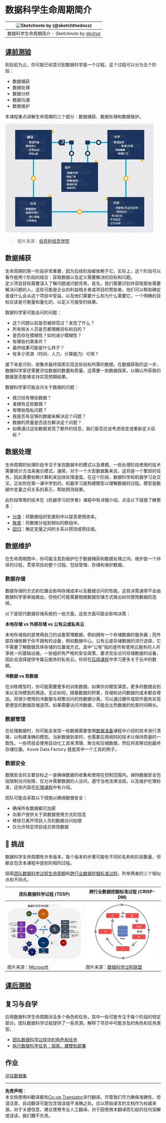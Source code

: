 <!--
CO_OP_TRANSLATOR_METADATA:
{
  "original_hash": "79ca8a5a3135e94d2d43f56ba62d5205",
  "translation_date": "2025-09-04T12:20:28+00:00",
  "source_file": "4-Data-Science-Lifecycle/14-Introduction/README.md",
  "language_code": "zh"
}
-->
# 数据科学生命周期简介

|![ Sketchnote by [(@sketchthedocs)](https://sketchthedocs.dev) ](../../sketchnotes/14-DataScience-Lifecycle.png)|
|:---:|
| 数据科学生命周期简介 - _Sketchnote by [@nitya](https://twitter.com/nitya)_ |

## [课前测验](https://red-water-0103e7a0f.azurestaticapps.net/quiz/26)

到目前为止，你可能已经意识到数据科学是一个过程。这个过程可以分为五个阶段：

- 数据捕获
- 数据处理
- 数据分析
- 数据沟通
- 数据维护

本课程重点讲解生命周期的三个部分：数据捕获、数据处理和数据维护。

![数据科学生命周期图示](../../../../translated_images/data-science-lifecycle.a1e362637503c4fb0cd5e859d7552edcdb4aa629a279727008baa121f2d33f32.zh.jpg)
> 图片来源：[伯克利信息学院](https://ischoolonline.berkeley.edu/data-science/what-is-data-science/)

## 数据捕获

生命周期的第一阶段非常重要，因为后续阶段都依赖于它。实际上，这个阶段可以看作是两个阶段的结合：获取数据以及定义需要解决的目标和问题。  
定义项目目标需要深入了解问题或问题背景。首先，我们需要识别并获取那些需要解决问题的人。这些可能是企业的利益相关者或项目的赞助者，他们可以帮助确定谁或什么会从这个项目中受益，以及他们需要什么和为什么需要它。一个明确的目标应该是可衡量和量化的，以定义可接受的结果。

数据科学家可能会问的问题：
- 这个问题以前是否被研究过？发现了什么？
- 所有相关人员是否都理解目标和目的？
- 是否存在模糊性？如何减少模糊性？
- 有哪些约束条件？
- 最终结果可能是什么样子？
- 有多少资源（时间、人力、计算能力）可用？

接下来是识别、收集并最终探索实现这些目标所需的数据。在数据获取的这一步，数据科学家还需要评估数据的数量和质量。这需要一些数据探索，以确认所获取的数据是否能够支持实现预期结果。

数据科学家可能会问关于数据的问题：
- 我已经有哪些数据？
- 谁拥有这些数据？
- 有哪些隐私问题？
- 我是否有足够的数据来解决这个问题？
- 数据的质量是否适合解决这个问题？
- 如果通过这些数据发现了额外的信息，我们是否应该考虑改变或重新定义目标？

## 数据处理

生命周期的处理阶段专注于发现数据中的模式以及建模。一些处理阶段使用的技术需要统计方法来揭示模式。通常，对于一个大型数据集来说，这将是一个繁琐的任务，因此需要依赖计算机来加快处理速度。在这个阶段，数据科学和机器学习会交叉。正如你在第一课中学到的，机器学习是构建模型以理解数据的过程。模型是数据中变量之间关系的表示，帮助预测结果。

此阶段常用的技术在《机器学习初学者》课程中有详细介绍。点击以下链接了解更多：

- [分类](https://github.com/microsoft/ML-For-Beginners/tree/main/4-Classification)：将数据组织到类别中以提高使用效率。
- [聚类](https://github.com/microsoft/ML-For-Beginners/tree/main/5-Clustering)：将数据分组到相似的群组中。
- [回归](https://github.com/microsoft/ML-For-Beginners/tree/main/2-Regression)：确定变量之间的关系以预测或预估值。

## 数据维护

在生命周期图中，你可能注意到维护位于数据捕获和数据处理之间。维护是一个持续的过程，贯穿项目的整个过程，包括管理、存储和保护数据。

### 数据存储
数据存储的方式和位置会影响存储成本以及数据访问的性能。这些决策通常不会由数据科学家单独做出，但他们可能需要根据数据存储方式做出如何使用数据的选择。

以下是现代数据存储系统的一些方面，这些方面可能会影响决策：

**本地存储 vs 外部存储 vs 公有云或私有云**

本地存储指的是使用自己的设备管理数据，例如拥有一个存储数据的服务器；而外部存储依赖于你不拥有的设备，例如数据中心。公有云是存储数据的流行选择，它不需要了解数据具体存储的位置或方式，其中“公有”指的是所有使用云服务的人共享统一的基础设施。一些组织有严格的安全政策，要求完全访问存储数据的设备，因此会选择提供专属云服务的私有云。你将在[后续课程](https://github.com/microsoft/Data-Science-For-Beginners/tree/main/5-Data-Science-In-Cloud)中学习更多关于云中的数据。

**冷数据 vs 热数据**

在训练模型时，你可能需要更多的训练数据。如果你对模型满意，更多的数据会到来以支持模型的用途。无论如何，随着数据的积累，存储和访问数据的成本都会增加。将很少使用的冷数据与频繁访问的热数据分离，可以通过硬件或软件服务实现更便宜的数据存储选项。如果需要访问冷数据，可能会比热数据的检索时间稍长。

### 数据管理
在处理数据时，你可能会发现一些数据需要使用[数据准备](https://github.com/microsoft/Data-Science-For-Beginners/tree/main/2-Working-With-Data/08-data-preparation)课程中介绍的技术进行清理，以构建准确的模型。当新数据到来时，也需要应用相同的技术以保持质量的一致性。一些项目会使用自动化工具来清理、聚合和压缩数据，然后将其移动到最终存储位置。Azure Data Factory 就是其中一个工具的例子。

### 数据安全
数据安全的主要目标之一是确保数据的收集和使用在控制范围内。保持数据安全包括限制访问权限，仅允许需要数据的人访问，遵守当地法律法规，以及维护伦理标准，这些内容在[伦理课程](https://github.com/microsoft/Data-Science-For-Beginners/tree/main/1-Introduction/02-ethics)中有介绍。

团队可能会采取以下措施以确保数据安全：
- 确保所有数据都已加密
- 向客户提供关于其数据使用方式的信息
- 移除已离开项目人员的数据访问权限
- 仅允许特定项目成员修改数据

## 🚀 挑战

数据科学生命周期有许多版本，每个版本的步骤可能有不同的名称和阶段数量，但都会包含本课程中提到的相同过程。

探索[团队数据科学过程生命周期](https://docs.microsoft.com/en-us/azure/architecture/data-science-process/lifecycle)和[跨行业数据挖掘标准过程](https://www.datascience-pm.com/crisp-dm-2/)。列举两者的三个相似点和不同点。

|团队数据科学过程 (TDSP)|跨行业数据挖掘标准过程 (CRISP-DM)|
|--|--|
|![团队数据科学生命周期](../../../../translated_images/tdsp-lifecycle2.e19029d598e2e73d5ef8a4b98837d688ec6044fe332c905d4dbb69eb6d5c1d96.zh.png) | ![数据科学过程联盟图片](../../../../translated_images/CRISP-DM.8bad2b4c66e62aa75278009e38e3e99902c73b0a6f63fd605a67c687a536698c.zh.png) |
| 图片来源：[Microsoft](https://docs.microsoft.comazure/architecture/data-science-process/lifecycle) | 图片来源：[数据科学过程联盟](https://www.datascience-pm.com/crisp-dm-2/) |

## [课后测验](https://ff-quizzes.netlify.app/en/ds/)

## 复习与自学

应用数据科学生命周期涉及多个角色和任务，其中一些可能专注于每个阶段的特定部分。团队数据科学过程提供了一些资源，解释了项目中可能涉及的角色和任务类型。

* [团队数据科学过程中的角色和任务](https://docs.microsoft.com/en-us/azure/architecture/data-science-process/roles-tasks)
* [执行数据科学任务：探索、建模和部署](https://docs.microsoft.com/en-us/azure/architecture/data-science-process/execute-data-science-tasks)

## 作业

[评估数据集](assignment.md)

---

**免责声明**：  
本文档使用AI翻译服务[Co-op Translator](https://github.com/Azure/co-op-translator)进行翻译。尽管我们尽力确保准确性，但请注意，自动翻译可能包含错误或不准确之处。应以原始语言的文档作为权威来源。对于关键信息，建议使用专业人工翻译。对于因使用本翻译而引起的任何误解或误读，我们概不负责。
